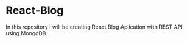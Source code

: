 # React-Blog

In this repository I will be creating React Blog Aplication with REST API using MongoDB.
